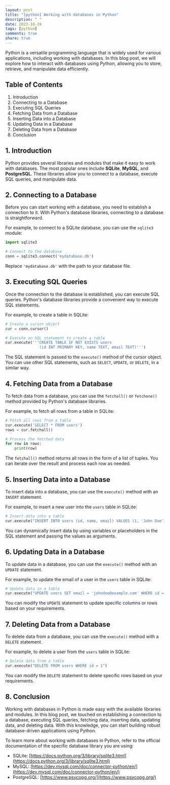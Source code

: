 ```yaml
---
layout: post
title: "[python] Working with databases in Python"
description: " "
date: 2023-10-19
tags: [python]
comments: true
share: true
---
```


Python is a versatile programming language that is widely used for various applications, including working with databases. In this blog post, we will explore how to interact with databases using Python, allowing you to store, retrieve, and manipulate data efficiently.

## Table of Contents
1. Introduction
2. Connecting to a Database
3. Executing SQL Queries
4. Fetching Data from a Database
5. Inserting Data into a Database
6. Updating Data in a Database
7. Deleting Data from a Database
8. Conclusion

## 1. Introduction

Python provides several libraries and modules that make it easy to work with databases. The most popular ones include **SQLite**, **MySQL**, and **PostgreSQL**. These libraries allow you to connect to a database, execute SQL queries, and manipulate data.

## 2. Connecting to a Database

Before you can start working with a database, you need to establish a connection to it. With Python's database libraries, connecting to a database is straightforward.

For example, to connect to a SQLite database, you can use the `sqlite3` module:

```python
import sqlite3

# Connect to the database
conn = sqlite3.connect('mydatabase.db')
```

Replace `'mydatabase.db'` with the path to your database file.

## 3. Executing SQL Queries

Once the connection to the database is established, you can execute SQL queries. Python's database libraries provide a convenient way to execute SQL statements.

For example, to create a table in SQLite:

```python
# Create a cursor object
cur = conn.cursor()

# Execute an SQL statement to create a table
cur.execute('''CREATE TABLE IF NOT EXISTS users
               (id INT PRIMARY KEY, name TEXT, email TEXT)''')
```

The SQL statement is passed to the `execute()` method of the cursor object. You can use other SQL statements, such as `SELECT`, `UPDATE`, or `DELETE`, in a similar way.

## 4. Fetching Data from a Database

To fetch data from a database, you can use the `fetchall()` or `fetchone()` method provided by Python's database libraries.

For example, to fetch all rows from a table in SQLite:

```python
# Fetch all rows from a table
cur.execute('SELECT * FROM users')
rows = cur.fetchall()

# Process the fetched data
for row in rows:
    print(row)
```

The `fetchall()` method returns all rows in the form of a list of tuples. You can iterate over the result and process each row as needed.

## 5. Inserting Data into a Database

To insert data into a database, you can use the `execute()` method with an `INSERT` statement.

For example, to insert a new user into the `users` table in SQLite:

```python
# Insert data into a table
cur.execute("INSERT INTO users (id, name, email) VALUES (1, 'John Doe', 'john@example.com')")
```

You can dynamically insert data by using variables or placeholders in the SQL statement and passing the values as arguments.

## 6. Updating Data in a Database

To update data in a database, you can use the `execute()` method with an `UPDATE` statement.

For example, to update the email of a user in the `users` table in SQLite:

```python
# Update data in a table
cur.execute("UPDATE users SET email = 'johndoe@example.com' WHERE id = 1")
```

You can modify the `UPDATE` statement to update specific columns or rows based on your requirements.

## 7. Deleting Data from a Database

To delete data from a database, you can use the `execute()` method with a `DELETE` statement.

For example, to delete a user from the `users` table in SQLite:

```python
# Delete data from a table
cur.execute("DELETE FROM users WHERE id = 1")
```

You can modify the `DELETE` statement to delete specific rows based on your requirements.

## 8. Conclusion

Working with databases in Python is made easy with the available libraries and modules. In this blog post, we touched on establishing a connection to a database, executing SQL queries, fetching data, inserting data, updating data, and deleting data. With this knowledge, you can start building robust database-driven applications using Python.

To learn more about working with databases in Python, refer to the official documentation of the specific database library you are using:

- SQLite: [https://docs.python.org/3/library/sqlite3.html](https://docs.python.org/3/library/sqlite3.html)
- MySQL: [https://dev.mysql.com/doc/connector-python/en/](https://dev.mysql.com/doc/connector-python/en/)
- PostgreSQL: [https://www.psycopg.org/](https://www.psycopg.org/)